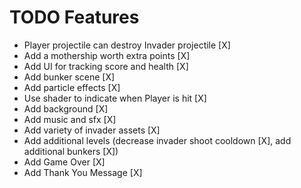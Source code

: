 # TODO Features

- Player projectile can destroy Invader projectile [X]
- Add a mothership worth extra points [X]
- Add UI for tracking score and health [X]
- Add bunker scene [X]
- Add particle effects [X]
- Use shader to indicate when Player is hit [X]
- Add background [X]
- Add music and sfx [X]
- Add variety of invader assets [X]
- Add additional levels (decrease invader shoot cooldown [X], add additional bunkers [X])
- Add Game Over [X]
- Add Thank You Message [X]

